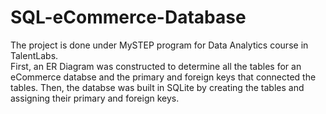 # SQL-eCommerce-Database
The project is done under MySTEP program for Data Analytics course in TalentLabs.\
First, an ER Diagram was constructed to determine all the tables for an eCommerce databse and the primary and foreign keys that connected the tables. Then, the databse was built in SQLite by creating the tables and assigning their primary and foreign keys.
